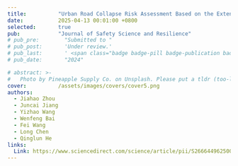 ```yaml
---
title:          "Urban Road Collapse Risk Assessment Based on the Extended xLSTM Network"
date:           2025-04-13 00:01:00 +0800
selected:       true
pub:            "Journal of Safety Science and Resilience"
# pub_pre:        "Submitted to "
# pub_post:       'Under review.'
# pub_last:       ' <span class="badge badge-pill badge-publication badge-success">Spotlight</span>'
# pub_date:       "2024"

# abstract: >-
#   Photo by Pineapple Supply Co. on Unsplash. Please put a tldr (too-long-didnt-read, 1~2 sentences) of your publication here. It is not recommended to put the actual abstract here because it is usually too long to fit in. $\LaTeX$ is supported. $a=b+c$.
cover:          /assets/images/covers/cover5.png
authors:
  - Jiahao Zhou
  - Juncai Jiang 
  - Yizhao Wang 
  - Wenfeng Bai
  - Fei Wang 
  - Long Chen
  - Qinglun He
links:
  Link: https://www.sciencedirect.com/science/article/pii/S2666449625000313
---
```

